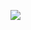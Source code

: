 [![](https://mermaid.ink/img/pako:eNptVMGO2jAQ_ZXIJ6oCCoQsEPW020Mrteqq0EuVyxAPwYrjQbazlNLl29cOSSBsc4nnzZuZNzNOTiwjjixhmQRjPgvINZSpCtwjnnekMPj0bzRyZ-Lv0a_KolZoHzUdDOr3hPqYqlTV2VvX6UIcbcC6-OMz6gyVhbxmes_HfWXXtJKI-8GHBjpAgb-u5o5KfKysJeWhVx95rUK8q5FVWrvkK1J5g3wTxgZnY7VQ-TmAFxCwkegJpsfoec6BFAXyhtWqlHD8CYpT6fFOmodXKDGzl4DBqq4VGHfuOFAZ7CIq1bdNIa6d-sI3hql7MV3Xl57vNnHf_ho2_-2e9qicr2m8qaHw4LCuZE5raluQQhUtnkkyeEus9hxsi9xo6y-9LyAjt_jM9iffgudgCy-khcWnO5oRPZpGf4GupFYhSDloWK3IjaSsuAfbMvf4DlR-c-dAmQPqJ5-1hThmbibYw4wF7cVs0Y0-6_vcxf6hvpDk9YzYkOVacJZYXeGQlahL8Carh5Uyu8MSU5a4IwddpOwSswf1m6hswzRV-Y4lW5DGWZctNB9yhzol3EmnSlmWzBaTsM7CkhP7w5JpNBlHURSHk3jiXpPlkB09uhiH8XIRLpfRQxiGy-h1yP7WdcPxbBbPwyiazh_ieL6cRkOGXFjS35ufiX-9vgH2M2qu?type=png)](https://mermaid.live/edit#pako:eNptVMGO2jAQ_ZXIJ6oCCoQsEPW020Mrteqq0EuVyxAPwYrjQbazlNLl29cOSSBsc4nnzZuZNzNOTiwjjixhmQRjPgvINZSpCtwjnnekMPj0bzRyZ-Lv0a_KolZoHzUdDOr3hPqYqlTV2VvX6UIcbcC6-OMz6gyVhbxmes_HfWXXtJKI-8GHBjpAgb-u5o5KfKysJeWhVx95rUK8q5FVWrvkK1J5g3wTxgZnY7VQ-TmAFxCwkegJpsfoec6BFAXyhtWqlHD8CYpT6fFOmodXKDGzl4DBqq4VGHfuOFAZ7CIq1bdNIa6d-sI3hql7MV3Xl57vNnHf_ho2_-2e9qicr2m8qaHw4LCuZE5raluQQhUtnkkyeEus9hxsi9xo6y-9LyAjt_jM9iffgudgCy-khcWnO5oRPZpGf4GupFYhSDloWK3IjaSsuAfbMvf4DlR-c-dAmQPqJ5-1hThmbibYw4wF7cVs0Y0-6_vcxf6hvpDk9YzYkOVacJZYXeGQlahL8Carh5Uyu8MSU5a4IwddpOwSswf1m6hswzRV-Y4lW5DGWZctNB9yhzol3EmnSlmWzBaTsM7CkhP7w5JpNBlHURSHk3jiXpPlkB09uhiH8XIRLpfRQxiGy-h1yP7WdcPxbBbPwyiazh_ieL6cRkOGXFjS35ufiX-9vgH2M2qu)

